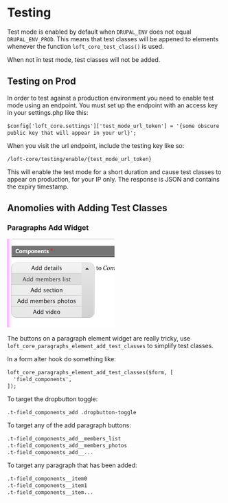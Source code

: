 # Testing

Test mode is enabled by default when `DRUPAL_ENV` does not equal `DRUPAL_ENV_PROD`.  This means that test classes will be appened to elements whenever the function `loft_core_test_class()` is used.

When not in test mode, test classes will not be added.

## Testing on Prod

In order to test against a production environment you need to enable test mode using an endpoint.  You must set up the endpoint with an access key in your settings.php like this:

    $config['loft_core.settings']['test_mode_url_token'] = '{some obscure public key that will appear in your url}';

When you visit the url endpoint, include the testing key like so:

    /loft-core/testing/enable/{test_mode_url_token}
    
This will enable the test mode for a short duration and cause test classes to appear on production, for your IP only.  The response is JSON and contains the expiry timestamp.

## Anomolies with Adding Test Classes

### Paragraphs Add Widget

![Paragraphs Add Widget](images/paragraphs-widget.jpg)

The buttons on a paragraph element widget are really tricky, use `loft_core_paragraphs_element_add_test_classes` to simplify test classes.

In a form alter hook do something like:

    loft_core_paragraphs_element_add_test_classes($form, [
      'field_components',
    ]);

To target the dropbutton toggle:

    .t-field_components_add .dropbutton-toggle
    
To target any of the add paragraph buttons:
    
    .t-field_components_add__members_list
    .t-field_components_add__members_photos
    .t-field_components_add__...

To target any paragraph that has been added:

    .t-field_components__item0
    .t-field_components__item1
    .t-field_components__item...

